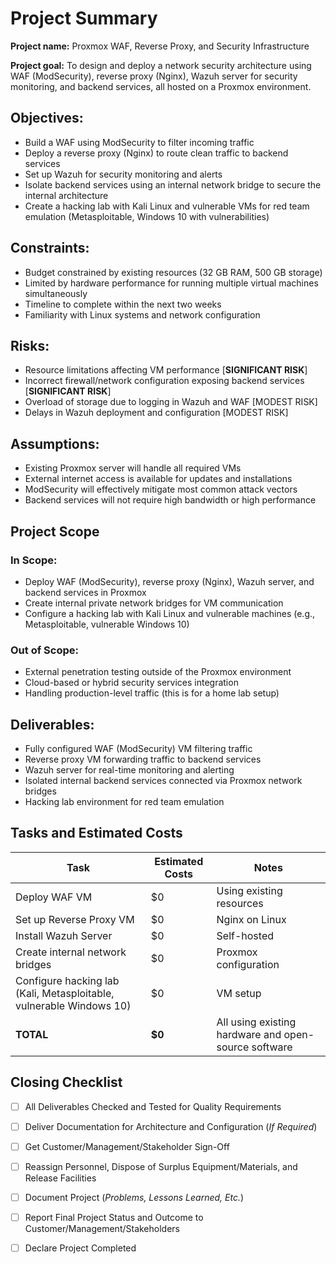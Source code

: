 # Project Summary

**Project name:** Proxmox WAF, Reverse Proxy, and Security Infrastructure

**Project goal:** To design and deploy a network security architecture using WAF (ModSecurity), reverse proxy (Nginx), Wazuh server for security monitoring, and backend services, all hosted on a Proxmox environment.

## Objectives:

- Build a WAF using ModSecurity to filter incoming traffic
- Deploy a reverse proxy (Nginx) to route clean traffic to backend services
- Set up Wazuh for security monitoring and alerts
- Isolate backend services using an internal network bridge to secure the internal architecture
- Create a hacking lab with Kali Linux and vulnerable VMs for red team emulation (Metasploitable, Windows 10 with vulnerabilities)

## Constraints:

- Budget constrained by existing resources (32 GB RAM, 500 GB storage)
- Limited by hardware performance for running multiple virtual machines simultaneously
- Timeline to complete within the next two weeks
- Familiarity with Linux systems and network configuration

## Risks:

- Resource limitations affecting VM performance [**SIGNIFICANT RISK**]
- Incorrect firewall/network configuration exposing backend services [**SIGNIFICANT RISK**]
- Overload of storage due to logging in Wazuh and WAF [MODEST RISK]
- Delays in Wazuh deployment and configuration [MODEST RISK]

## Assumptions:

- Existing Proxmox server will handle all required VMs
- External internet access is available for updates and installations
- ModSecurity will effectively mitigate most common attack vectors
- Backend services will not require high bandwidth or high performance

## Project Scope

### In Scope:

- Deploy WAF (ModSecurity), reverse proxy (Nginx), Wazuh server, and backend services in Proxmox
- Create internal private network bridges for VM communication
- Configure a hacking lab with Kali Linux and vulnerable machines (e.g., Metasploitable, vulnerable Windows 10)

### Out of Scope:

- External penetration testing outside of the Proxmox environment
- Cloud-based or hybrid security services integration
- Handling production-level traffic (this is for a home lab setup)

## Deliverables:

- Fully configured WAF (ModSecurity) VM filtering traffic
- Reverse proxy VM forwarding traffic to backend services
- Wazuh server for real-time monitoring and alerting
- Isolated internal backend services connected via Proxmox network bridges
- Hacking lab environment for red team emulation

## Tasks and Estimated Costs

| Task | Estimated Costs | Notes |
|------|-----------------|-------|
|Deploy WAF VM|$0|Using existing resources|
|Set up Reverse Proxy VM|$0|Nginx on Linux|
|Install Wazuh Server|$0|Self-hosted|
|Create internal network bridges|$0|Proxmox configuration|
|Configure hacking lab (Kali, Metasploitable, vulnerable Windows 10)|$0|VM setup|
|**TOTAL**|**$0**|All using existing hardware and open-source software|

## Closing Checklist

- [ ] All Deliverables Checked and Tested for Quality Requirements
- [ ] Deliver Documentation for Architecture and Configuration (*If Required*)
- [ ] Get Customer/Management/Stakeholder Sign-Off
- [ ] Reassign Personnel, Dispose of Surplus Equipment/Materials, and Release Facilities
- [ ] Document Project (*Problems, Lessons Learned, Etc.*)
- [ ] Report Final Project Status and Outcome to Customer/Management/Stakeholders
- [ ] Declare Project Completed

